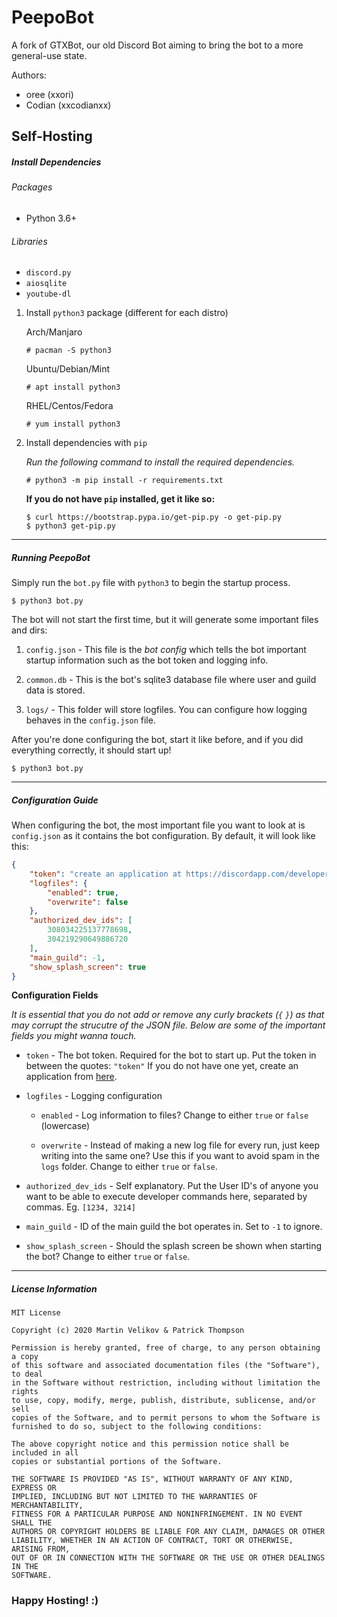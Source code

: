 # PeepoBot
A fork of GTXBot, our old Discord Bot aiming to bring the bot to a more general-use state.

Authors:
* oree (xxori)
* Codian (xxcodianxx)

## Self-Hosting
##### Install Dependencies
###### Packages
+ Python 3.6+
###### Libraries
+ ``discord.py``
+ ``aiosqlite``
+ ``youtube-dl``

1. Install ``python3`` package (different for each distro)

    Arch/Manjaro
    ```
    # pacman -S python3
    ```
    Ubuntu/Debian/Mint
    ```
    # apt install python3
    ```
    RHEL/Centos/Fedora
    ```
    # yum install python3
    ```

2. Install dependencies with ``pip``
    
    *Run the following command to install the required dependencies.*
    ```
    # python3 -m pip install -r requirements.txt
    ```
    
    **If you do not have ``pip`` installed, get it like so:**
    
    ```
    $ curl https://bootstrap.pypa.io/get-pip.py -o get-pip.py 
    $ python3 get-pip.py
    ```
   
---

 ##### Running PeepoBot
 
Simply run the ``bot.py`` file with ``python3`` to begin the startup process.
```
$ python3 bot.py
```
The bot will not start the first time, but it will generate some important files and dirs:
1. ``config.json`` - This file is the *bot config* which tells the bot important startup information such as the bot token and logging info.

2. ``common.db`` - This is the bot's sqlite3 database file where user and guild data is stored.

3. ``logs/`` - This folder will store logfiles. You can configure how logging behaves in the ``config.json`` file. 

After you're done configuring the bot, start it like before, and if you did everything correctly, it should start up!
```
$ python3 bot.py
```
---

##### Configuration Guide
When configuring the bot, the most important file you want to look at is `config.json` as it contains the bot configuration.
By default, it will look like this:

```json
{
    "token": "create an application at https://discordapp.com/developers/",
    "logfiles": {
        "enabled": true,
        "overwrite": false
    },
    "authorized_dev_ids": [
        308034225137778698,
        304219290649886720
    ],
    "main_guild": -1,
    "show_splash_screen": true
}
```

**Configuration Fields**

*It is essential that you do not add or remove any curly brackets (`{` `}`) as that may corrupt the strucutre of the*
*JSON file. Below are some of the important fields you might wanna touch.*


* `token` - The bot token. Required for the bot to start up. Put the token in between the quotes: `"token"`
If you do not have one yet, create an application from [here](https://discordapp.com/developers/applications).

* `logfiles` - Logging configuration
    * `enabled` - Log information to files? Change to either `true` or `false` (lowercase)
    
    * `overwrite` - Instead of making a new log file for every run, just keep writing into the same one? 
    Use this if you want to avoid spam in the `logs` folder. Change to either `true` or `false`. 

* `authorized_dev_ids` - Self explanatory. Put the User ID's of anyone you want to be able to execute developer
commands here, separated by commas. Eg. `[1234, 3214]`

* `main_guild` - ID of the main guild the bot operates in. Set to `-1` to ignore.

* `show_splash_screen` - Should the splash screen be shown when starting the bot? Change to either `true` or `false`.

---
##### License Information
```
MIT License

Copyright (c) 2020 Martin Velikov & Patrick Thompson

Permission is hereby granted, free of charge, to any person obtaining a copy
of this software and associated documentation files (the "Software"), to deal
in the Software without restriction, including without limitation the rights
to use, copy, modify, merge, publish, distribute, sublicense, and/or sell
copies of the Software, and to permit persons to whom the Software is
furnished to do so, subject to the following conditions:

The above copyright notice and this permission notice shall be included in all
copies or substantial portions of the Software.

THE SOFTWARE IS PROVIDED "AS IS", WITHOUT WARRANTY OF ANY KIND, EXPRESS OR
IMPLIED, INCLUDING BUT NOT LIMITED TO THE WARRANTIES OF MERCHANTABILITY,
FITNESS FOR A PARTICULAR PURPOSE AND NONINFRINGEMENT. IN NO EVENT SHALL THE
AUTHORS OR COPYRIGHT HOLDERS BE LIABLE FOR ANY CLAIM, DAMAGES OR OTHER
LIABILITY, WHETHER IN AN ACTION OF CONTRACT, TORT OR OTHERWISE, ARISING FROM,
OUT OF OR IN CONNECTION WITH THE SOFTWARE OR THE USE OR OTHER DEALINGS IN THE
SOFTWARE.
```

### Happy Hosting! :)
